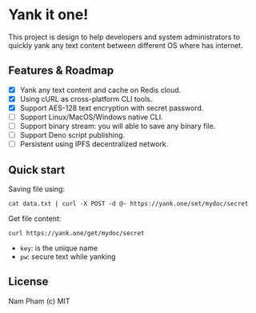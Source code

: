 # Yank it one!

This project is design to help developers and system administrators to quickly yank any text content between different OS where has internet.

## Features & Roadmap

- [x] Yank any text content and cache on Redis cloud.
- [x] Using cURL as cross-platform CLI tools.
- [x] Support AES-128 text encryption with secret password.
- [ ] Support Linux/MacOS/Windows native CLI.
- [ ] Support binary stream: you will able to save any binary file.
- [ ] Support Deno script publishing.
- [ ] Persistent using IPFS decentralized network.

## Quick start

Saving file using:

```
cat data.txt | curl -X POST -d @- https://yank.one/set/mydoc/secret
```

Get file content:

```
curl https://yank.one/get/mydoc/secret
```

- `key`: is the unique name
- `pw`: secure text while yanking

## License

Nam Pham (c) MIT
